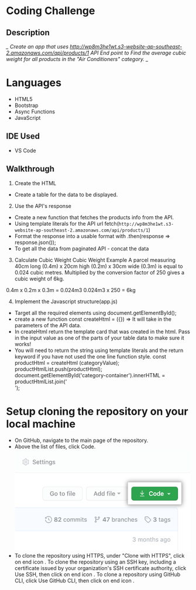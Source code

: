 # Coding Challenge

## Description

*_ Create an app that uses http://wp8m3he1wt.s3-website-ap-southeast-2.amazonaws.com/api/products/1 API End point to Find the average cubic weight for all products in the "Air Conditioners" category. _*

# Languages
* HTML5
* Bootstrap
* Async Functions
* JavaScript
## IDE Used
* VS Code

## Walkthrough
1. Create the HTML
* Create a table for the data to be displayed.

2. Use the API's response
* Create a new function that fetches the products info from the API.
* Using template literals for the API url
fetch(`http://wp8m3he1wt.s3-website-ap-southeast-2.amazonaws.com/api/products/1`)
* Format the response into a usable format with .then(response => response.json());
* To get all the data from paginated API - concat the data 

3. Calculate Cubic Weight
Cubic Weight Example
A parcel measuring 40cm long (0.4m) x 20cm high (0.2m) x 30cm wide (0.3m) is equal to 0.024 cubic metres.
Multiplied by the conversion factor of 250 gives a cubic weight of 6kg.

0.4m x 0.2m x 0.3m = 0.024m3
0.024m3 x 250 = 6kg

4. Implement the Javascript structure(app.js)
* Target all the required elements using document.getElementById();
* create a new function const createHtml = ({}) => It will take in the parameters of the API data.
* In createHtml return the template card that was created in the html. Pass in the input value as one of the parts of your table data to make sure it works!
* You will need to return the string using template literals and the return keyword if you have not used the one line function style.
   const productHtml =  createHtml (categoryValue);
   productHtmlList.push(productHtml);
   document.getElementById('category-container').innerHTML = productHtmlList.join('<br>');

# Setup cloning the repository on your local machine
* On GitHub, navigate to the main page of the repository.
* Above the list of files, click  Code.
![](images/code-button.png)
* To clone the repository using HTTPS, under "Clone with HTTPS", click on end icon . To clone the repository using an SSH key, including a certificate issued by your organization's SSH certificate authority, click Use SSH, then click on end icon . To clone a repository using GitHub CLI, click Use GitHub CLI, then click on end icon .

